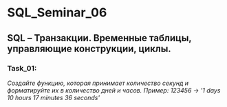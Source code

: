 # SQL_Seminar_06

## SQL – Транзакции. Временные таблицы, управляющие конструкции, циклы.

### Task_01:

*Создайте функцию, которая принимает количество секунд и форматируйте их в количество дней и часов. Пример: 123456 -> '1 days 10 hours 17 minutes 36 seconds'*
